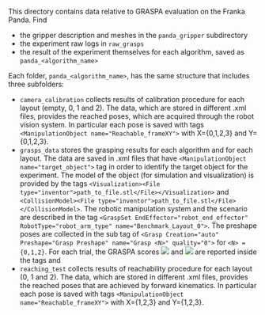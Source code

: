 This directory contains data relative to GRASPA evaluation on the Franka Panda.
Find 
- the gripper description and meshes in the `panda_gripper` subdirectory
- the experiment raw logs in `raw_grasps`
- the result of the experiment themselves for each algorithm, saved as `panda_<algorithm_name>`

Each folder, `panda_<algorithm_name>`, has the same structure that includes three subfolders:
- `camera_calibration` collects results of calibration procedure for each layout (empty, 0, 1 and 2). The data, which are stored in different .xml files,
   provides the reached poses, which are acquired through the robot vision system. In particular each pose is saved with tags `<ManipulationObject name="Reachable_frameXY">` with X={0,1,2,3} and Y={0,1,2,3}.
- `grasps_data` stores the grasping results for each algorithm and for each layout. The data are saved in .xml files that have `<ManipulationObject name="target_object">` tag in order to identify the target object for the experiment. The model of the object (for simulation and visualization) is provided by the tags `<Visualization><File type="inventor">path_to_file.stl</File></Visualization>`  and     `<CollisionModel><File type="inventor">path_to_file.stl</File></CollisionModel>`. The robotic manipulation system and the scenario are described in the tag `<GraspSet EndEffector="robot_end_effector" RobotType="robot_arm_type" name="Benchmark_Layout_0">`. The preshape poses are collected in the sub tag of `<Grasp Creation="auto" Preshape="Grasp Preshape" name="Grasp <N>" quality="0">` for `<N> = {0,1,2}`. For each trial, the GRASPA scores <img src="https://latex.codecogs.com/gif.latex? $\bar{S4}_k^L$ " /> and 
<img src="https://latex.codecogs.com/gif.latex? $\bar{S5}_k^L$ " /> are reported inside the tags <Grasped> and <GraspStability>
- `reaching_test` collects results of reachability procedure for each layout (0, 1 and 2). The data, which are stored in different .xml files,
   provides the reached poses that are achieved by forward kinematics. In particular each pose is saved with tags `<ManipulationObject name="Reachable_frameXY">` with X={1,2,3} and Y={1,2,3}.

